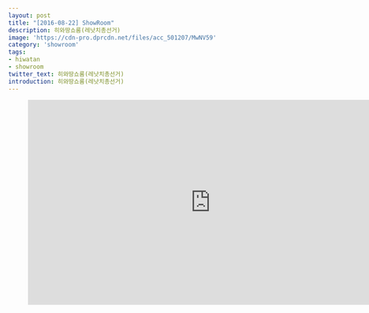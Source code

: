 ```yaml
---
layout: post
title: "[2016-08-22] ShowRoom"
description: 히와땅쇼룸(레낫치총선거)
image: 'https://cdn-pro.dprcdn.net/files/acc_501207/MwNV59'
category: 'showroom'
tags:
- hiwatan
- showroom
twitter_text: 히와땅쇼룸(레낫치총선거)
introduction: 히와땅쇼룸(레낫치총선거)
---
```

<figure class="video_container">
<iframe width="740" height="416" src="https://serviceapi.nmv.naver.com/flash/convertIframeTag.nhn?vid=22B04FC707212AF15723254721DD1321178B&outKey=V1277f37d70645e0e9b4f5caa732847ba922ea2ff9a3cec02cca25caa732847ba922e" frameborder="no" scrolling="no" webkitallowfullscreen mozallowfullscreen allowfullscreen></iframe>
</figure>
